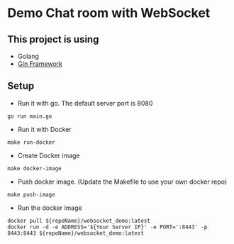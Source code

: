 # Demo Chat room with WebSocket

## This project is using
- Golang
- [Gin Framework](https://github.com/gin-gonic/gin)

## Setup
- Run it with go. The default server port is 8080
```
go run main.go
```
- Run it with Docker
```
make run-docker
```
- Create Docker image
```
make docker-image
```
- Push docker image. (Update the Makefile to use your own docker repo)
```
make push-image
```
- Run the docker image
```
docker pull ${repoName}/websocket_demo:latest
docker run -d -e ADDRESS='${Your Server IP}' -e PORT=':8443' -p 8443:8443 ${repoName}/websocket_demo:latest
```
